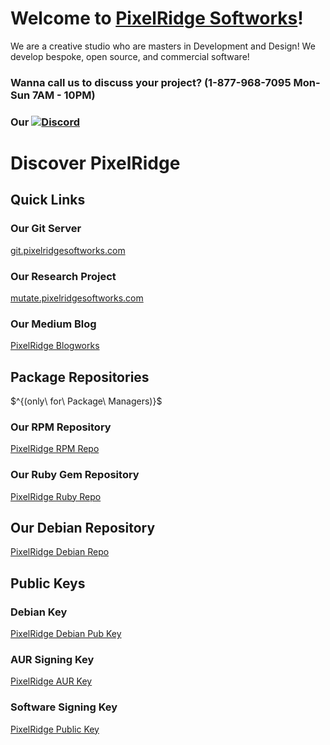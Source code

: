 # Welcome to [PixelRidge Softworks](https://pixelridgesoftworks.com)!

We are a creative studio who are masters in Development and Design! We develop bespoke, open source, and commercial software!

### Wanna call us to discuss your project? (1-877-968-7095 Mon-Sun 7AM - 10PM)

### Our [![Discord](https://img.shields.io/discord/865652593932632134?label=Discord&logo=Discord&style=plastic)](https://discord.gg/FhkuZXN3tU)

# Discover PixelRidge

## Quick Links

### Our Git Server
[git.pixelridgesoftworks.com](https://git.pixelridgesoftworks.com)

### Our Research Project
[mutate.pixelridgesoftworks.com](https://mutate.pixelridgesoftworks.com)

### Our Medium Blog
[PixelRidge Blogworks](https://medium.com/@PixelRidge)

## Package Repositories
$^\{(only\ for\ Package\ Managers)}$

### Our RPM Repository
[PixelRidge RPM Repo](https://git.pixelridgesoftworks.com/api/packages/PixelRidge-Softworks/rpm.repo)

### Our Ruby Gem Repository
[PixelRidge Ruby Repo](https://git.pixelridgesoftworks.com/api/packages/PixelRidge-Softworks/rubygems)

## Our Debian Repository
[PixelRidge Debian Repo](https://git.pixelridgesoftworks.com/api/packages/PixelRidge-Softworks/debian)

## Public Keys

### Debian Key
[PixelRidge Debian Pub Key](https://git.pixelridgesoftworks.com/api/packages/PixelRidge-Softworks/debian/repository.key)

### AUR Signing Key
[PixelRidge AUR Key](https://keys.pixelridgesoftworks.com/pixelridge_aur.pub)

### Software Signing Key
[PixelRidge Public Key](https://keys.pixelridgesoftworks.com/pixelridge_public_key.asc)
